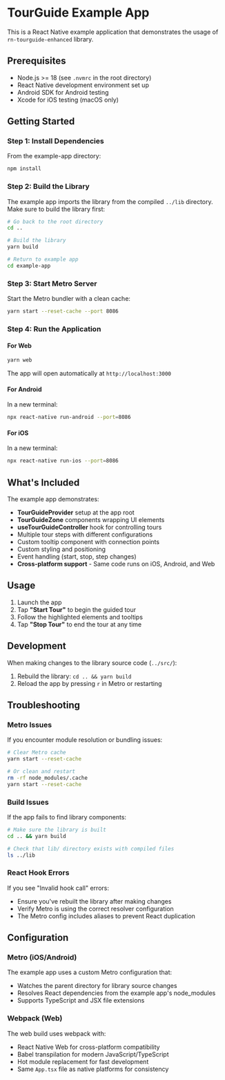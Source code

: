 # TourGuide Example App

This is a React Native example application that demonstrates the usage of `rn-tourguide-enhanced` library.

## Prerequisites

- Node.js >= 18 (see `.nvmrc` in the root directory)
- React Native development environment set up
- Android SDK for Android testing
- Xcode for iOS testing (macOS only)

## Getting Started

### Step 1: Install Dependencies

From the example-app directory:

```bash
npm install
```

### Step 2: Build the Library

The example app imports the library from the compiled `../lib` directory. Make sure to build the library first:

```bash
# Go back to the root directory
cd ..

# Build the library
yarn build

# Return to example app
cd example-app
```

### Step 3: Start Metro Server

Start the Metro bundler with a clean cache:

```bash
yarn start --reset-cache --port 8086
```

### Step 4: Run the Application

#### For Web

```bash
yarn web
```

The app will open automatically at `http://localhost:3000`

#### For Android

In a new terminal:

```bash
npx react-native run-android --port=8086
```

#### For iOS

In a new terminal:

```bash
npx react-native run-ios --port=8086
```

## What's Included

The example app demonstrates:

- **TourGuideProvider** setup at the app root
- **TourGuideZone** components wrapping UI elements
- **useTourGuideController** hook for controlling tours
- Multiple tour steps with different configurations
- Custom tooltip component with connection points
- Custom styling and positioning
- Event handling (start, stop, step changes)
- **Cross-platform support** - Same code runs on iOS, Android, and Web

## Usage

1. Launch the app
2. Tap **"Start Tour"** to begin the guided tour
3. Follow the highlighted elements and tooltips
4. Tap **"Stop Tour"** to end the tour at any time

## Development

When making changes to the library source code (`../src/`):

1. Rebuild the library: `cd .. && yarn build`
2. Reload the app by pressing `r` in Metro or restarting

## Troubleshooting

### Metro Issues

If you encounter module resolution or bundling issues:

```bash
# Clear Metro cache
yarn start --reset-cache

# Or clean and restart
rm -rf node_modules/.cache
yarn start --reset-cache
```

### Build Issues

If the app fails to find library components:

```bash
# Make sure the library is built
cd .. && yarn build

# Check that lib/ directory exists with compiled files
ls ../lib
```

### React Hook Errors

If you see "Invalid hook call" errors:

- Ensure you've rebuilt the library after making changes
- Verify Metro is using the correct resolver configuration
- The Metro config includes aliases to prevent React duplication

## Configuration

### Metro (iOS/Android)

The example app uses a custom Metro configuration that:

- Watches the parent directory for library source changes
- Resolves React dependencies from the example app's node_modules
- Supports TypeScript and JSX file extensions

### Webpack (Web)

The web build uses webpack with:

- React Native Web for cross-platform compatibility
- Babel transpilation for modern JavaScript/TypeScript
- Hot module replacement for fast development
- Same `App.tsx` file as native platforms for consistency
